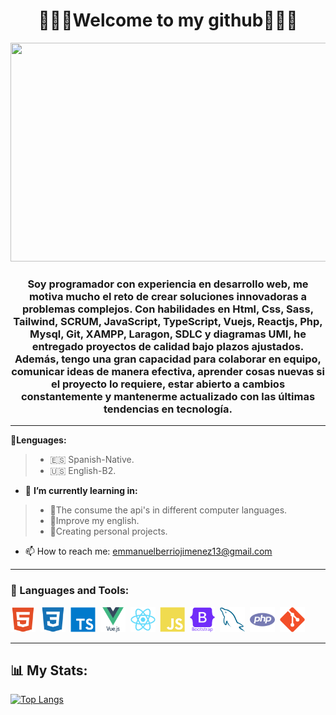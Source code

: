 
<div id="header" align="center">
   <h1 align="center">👨🏻‍💻<b>Welcome to my github</b>👨🏻‍💻</h1> 
    <img src="./img/Banner.png" width="900" height="350" />
  <h3 align="center">Soy programador con experiencia en desarrollo web, me motiva mucho el reto de crear soluciones innovadoras a problemas complejos. Con habilidades en Html, Css, Sass, Tailwind, SCRUM, JavaScript, TypeScript, Vuejs, Reactjs, Php, Mysql, Git, XAMPP, Laragon, SDLC y diagramas UMl, he entregado proyectos de calidad bajo plazos ajustados. Además, tengo una gran capacidad para colaborar en equipo, comunicar ideas de manera efectiva, aprender cosas nuevas si el proyecto lo requiere, estar abierto a cambios constantemente y mantenerme actualizado con las últimas tendencias en tecnología.</h3>
</div> 

---

🧠**Lenguages:**
> - 🇪🇸 Spanish-Native.
> - 🇺🇸 English-B2.

- 🌱 **I’m currently learning in:**
 > - 📓The consume the api's in different computer languages.
 > - 🗽Improve my english.
 > - 🧉Creating personal projects.
 
- 📫 How to reach me: emmanuelberriojimenez13@gmail.com
---
<div align="left">
  <h3>🔨 Languages and Tools:</h3>
  <div>
    <img src="https://github.com/devicons/devicon/blob/master/icons/html5/html5-plain.svg" title="HTML5" alt="HTML"
     width="40" height="40"/>&nbsp; 
    <img src="https://github.com/devicons/devicon/blob/master/icons/css3/css3-plain.svg" title="CSS3" alt="CSS3"
     width="40" height="40"/>&nbsp;   
    <img src="https://github.com/devicons/devicon/blob/master/icons/typescript/typescript-original.svg" title="JAVASCRIPT" alt="JAVASCRIPT"
     width="40" height="40"/>&nbsp;
     <img src="https://github.com/devicons/devicon/blob/master/icons/vuejs/vuejs-original-wordmark.svg" title="TYPESCRIPT" alt="TYPESCRIPT"
     width="40" height="40"/>&nbsp;
     <img src="https://github.com/devicons/devicon/blob/master/icons/react/react-original.svg" title="REACTJS" alt="REACTJS"
     width="40" height="40"/>&nbsp;
      <img src="https://github.com/devicons/devicon/blob/master/icons/javascript/javascript-plain.svg" title="VUEJS" alt="VUEJS"
     width="40" height="40"/>&nbsp;
    <img src="https://github.com/devicons/devicon/blob/master/icons/bootstrap/bootstrap-plain-wordmark.svg" title="BOOTSTRAP" alt="BOOTSTRAP"
     width="40" height="40"/>&nbsp;
    <img src="https://github.com/devicons/devicon/blob/master/icons/mysql/mysql-plain.svg" title="MYSQL" alt="MYSQL"
     width="40" height="40"/>&nbsp;
    <img src="https://github.com/devicons/devicon/blob/master/icons/php/php-plain.svg" title="PHP" alt="PHP"
     width="40" height="40"/>&nbsp;
     <img src="https://github.com/devicons/devicon/blob/master/icons/git/git-plain.svg" title="GIT" alt="GIT"
     width="40" height="40"/>&nbsp;
  </div>
</div>

---
## 📊 My Stats:
[![Top Langs](https://github-readme-stats.vercel.app/api/top-langs/?username=Emmanuelxs13&theme=tokyonight)](https://github.com/anuraghazra/github-readme-stats)

